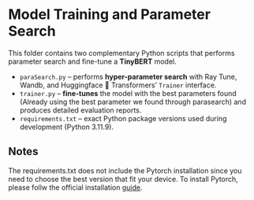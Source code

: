 # Model Training and Parameter Search

This folder contains two complementary Python scripts that performs parameter search and fine-tune a **TinyBERT** model.

- `paraSearch.py` – performs **hyper-parameter search** with Ray Tune, Wandb, and Huggingface 🤗 Transformers’ `Trainer` interface.
- `trainer.py` – **fine-tunes** the model with the best parameters found (Already using the best parameter we found through parasearch) and produces detailed evaluation reports.
- `requirements.txt` – exact Python package versions used during development (Python 3.11.9).

## Notes

The requirements.txt does not include the Pytorch installation since you need to choose the best version that fit your device. To install Pytorch, please follw the official installation [guide](https://pytorch.org/get-started/locally/).
